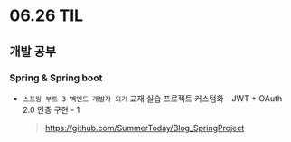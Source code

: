 <h1> 06.26 TIL </h1>

## 개발 공부
###  Spring & Spring boot
  
  - `스프링 부트 3 벡엔드 개발자 되기` 교재 실습 프로젝트 커스텀화 - JWT + OAuth 2.0 인증 구현 - 1
     > https://github.com/SummerToday/Blog_SpringProject


  